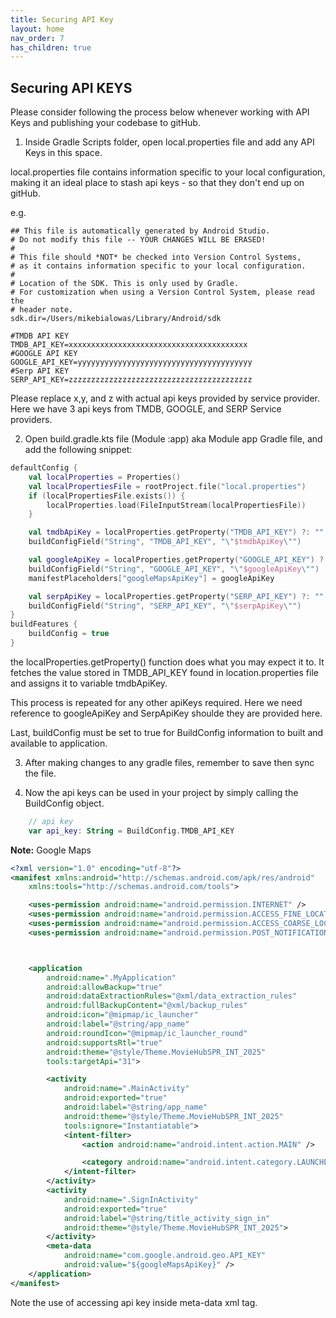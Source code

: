 ```yaml
---
title: Securing API Key
layout: home
nav_order: 7
has_children: true
---
```


## Securing API KEYS ##

Please consider following the process below whenever working with API Keys and publishing your 
codebase to gitHub.

1. Inside Gradle Scripts folder, open local.properties file and add 
any API Keys in this space. 

local.properties file contains information specific to your local 
configuration, making it an ideal place to stash api keys - so that they
don't end up on gitHub.

e.g. 

```plaintext
## This file is automatically generated by Android Studio.
# Do not modify this file -- YOUR CHANGES WILL BE ERASED!
#
# This file should *NOT* be checked into Version Control Systems,
# as it contains information specific to your local configuration.
#
# Location of the SDK. This is only used by Gradle.
# For customization when using a Version Control System, please read the
# header note.
sdk.dir=/Users/mikebialowas/Library/Android/sdk

#TMDB API KEY
TMDB_API_KEY=xxxxxxxxxxxxxxxxxxxxxxxxxxxxxxxxxxxxxxxx
#GOOGLE API KEY
GOOGLE_API_KEY=yyyyyyyyyyyyyyyyyyyyyyyyyyyyyyyyyyyyyyy
#Serp API KEY
SERP_API_KEY=zzzzzzzzzzzzzzzzzzzzzzzzzzzzzzzzzzzzzzzzz
```

Please replace x,y, and z with actual api keys provided by service provider. Here
we have 3 api keys from TMDB, GOOGLE, and SERP Service providers.

2. Open build.gradle.kts file (Module :app) aka Module app Gradle file, and add
the following snippet:

```kotlin
defaultConfig {
    val localProperties = Properties()
    val localPropertiesFile = rootProject.file("local.properties")
    if (localPropertiesFile.exists()) {
        localProperties.load(FileInputStream(localPropertiesFile))
    }

    val tmdbApiKey = localProperties.getProperty("TMDB_API_KEY") ?: ""
    buildConfigField("String", "TMDB_API_KEY", "\"$tmdbApiKey\"")

    val googleApiKey = localProperties.getProperty("GOOGLE_API_KEY") ?: ""
    buildConfigField("String", "GOOGLE_API_KEY", "\"$googleApiKey\"")
    manifestPlaceholders["googleMapsApiKey"] = googleApiKey

    val serpApiKey = localProperties.getProperty("SERP_API_KEY") ?: ""
    buildConfigField("String", "SERP_API_KEY", "\"$serpApiKey\"")
}
buildFeatures {
    buildConfig = true
}
```

the localProperties.getProperty() function does what you may expect it to.
It fetches the value stored in TMDB_API_KEY found in location.properties file
and assigns it to variable tmdbApiKey.

This process is repeated for any other apiKeys required. Here we need reference to
googleApiKey and SerpApiKey shoulde they are provided here.

Last, buildConfig must be set to true for BuildConfig information to built and available to
application.

3. After making changes to any gradle files, remember to save then sync the file. 

4. Now the api keys can be used in your project by simply calling the BuildConfig object.

```kotlin
    // api key
    var api_key: String = BuildConfig.TMDB_API_KEY
```

**Note:** Google Maps

```xml
<?xml version="1.0" encoding="utf-8"?>
<manifest xmlns:android="http://schemas.android.com/apk/res/android"
    xmlns:tools="http://schemas.android.com/tools">

    <uses-permission android:name="android.permission.INTERNET" />
    <uses-permission android:name="android.permission.ACCESS_FINE_LOCATION" />
    <uses-permission android:name="android.permission.ACCESS_COARSE_LOCATION" />
    <uses-permission android:name="android.permission.POST_NOTIFICATIONS"/>



    <application
        android:name=".MyApplication"
        android:allowBackup="true"
        android:dataExtractionRules="@xml/data_extraction_rules"
        android:fullBackupContent="@xml/backup_rules"
        android:icon="@mipmap/ic_launcher"
        android:label="@string/app_name"
        android:roundIcon="@mipmap/ic_launcher_round"
        android:supportsRtl="true"
        android:theme="@style/Theme.MovieHubSPR_INT_2025"
        tools:targetApi="31">

        <activity
            android:name=".MainActivity"
            android:exported="true"
            android:label="@string/app_name"
            android:theme="@style/Theme.MovieHubSPR_INT_2025"
            tools:ignore="Instantiatable">
            <intent-filter>
                <action android:name="android.intent.action.MAIN" />

                <category android:name="android.intent.category.LAUNCHER" />
            </intent-filter>
        </activity>
        <activity
            android:name=".SignInActivity"
            android:exported="true"
            android:label="@string/title_activity_sign_in"
            android:theme="@style/Theme.MovieHubSPR_INT_2025">
        </activity>
        <meta-data
            android:name="com.google.android.geo.API_KEY"
            android:value="${googleMapsApiKey}" />
    </application>
</manifest>
```

Note the use of accessing api key inside meta-data xml tag.




